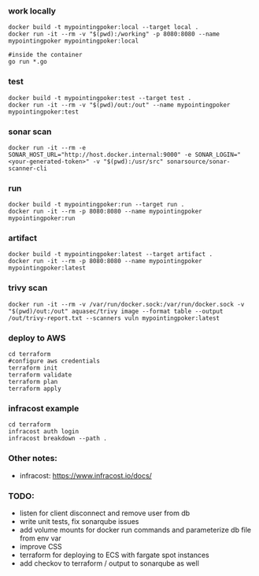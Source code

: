 ### work locally
```
docker build -t mypointingpoker:local --target local .
docker run -it --rm -v "$(pwd):/working" -p 8080:8080 --name mypointingpoker mypointingpoker:local

#inside the container
go run *.go
```

### test
```
docker build -t mypointingpoker:test --target test .
docker run -it --rm -v "$(pwd)/out:/out" --name mypointingpoker mypointingpoker:test
```

### sonar scan
```
docker run -it --rm -e SONAR_HOST_URL="http://host.docker.internal:9000" -e SONAR_LOGIN="<your-generated-token>" -v "$(pwd):/usr/src" sonarsource/sonar-scanner-cli
```

### run
```
docker build -t mypointingpoker:run --target run .
docker run -it --rm -p 8080:8080 --name mypointingpoker mypointingpoker:run
```

### artifact
```
docker build -t mypointingpoker:latest --target artifact .
docker run -it --rm -p 8080:8080 --name mypointingpoker mypointingpoker:latest
```

### trivy scan
```
docker run -it --rm -v /var/run/docker.sock:/var/run/docker.sock -v "$(pwd)/out:/out" aquasec/trivy image --format table --output /out/trivy-report.txt --scanners vuln mypointingpoker:latest
```

### deploy to AWS
```
cd terraform
#configure aws credentials
terraform init
terraform validate
terraform plan
terraform apply
```

### infracost example
```
cd terraform
infracost auth login
infracost breakdown --path .
```

### Other notes:
- infracost: https://www.infracost.io/docs/

### TODO:
- listen for client disconnect and remove user from db
- write unit tests, fix sonarqube issues
- add volume mounts for docker run commands and parameterize db file from env var
- improve CSS
- terraform for deploying to ECS with fargate spot instances
- add checkov to terraform / output to sonarqube as well